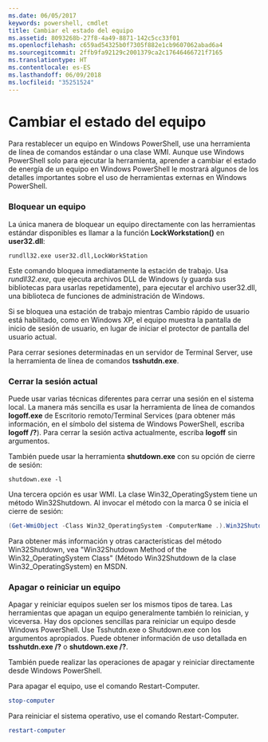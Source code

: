 ```yaml
---
ms.date: 06/05/2017
keywords: powershell, cmdlet
title: Cambiar el estado del equipo
ms.assetid: 8093268b-27f8-4a49-8871-142c5cc33f01
ms.openlocfilehash: c659ad54325b0f7305f882e1cb9607062abad6a4
ms.sourcegitcommit: 2ffb9fa92129c2001379ca2c17646466721f7165
ms.translationtype: HT
ms.contentlocale: es-ES
ms.lasthandoff: 06/09/2018
ms.locfileid: "35251524"
---
```

# <a name="changing-computer-state"></a>Cambiar el estado del equipo

Para restablecer un equipo en Windows PowerShell, use una herramienta de línea de comandos estándar o una clase WMI. Aunque use Windows PowerShell solo para ejecutar la herramienta, aprender a cambiar el estado de energía de un equipo en Windows PowerShell le mostrará algunos de los detalles importantes sobre el uso de herramientas externas en Windows PowerShell.

### <a name="locking-a-computer"></a>Bloquear un equipo

La única manera de bloquear un equipo directamente con las herramientas estándar disponibles es llamar a la función **LockWorkstation()** en **user32.dll**:

```
rundll32.exe user32.dll,LockWorkStation
```

Este comando bloquea inmediatamente la estación de trabajo. Usa *rundll32.exe*, que ejecuta archivos DLL de Windows (y guarda sus bibliotecas para usarlas repetidamente), para ejecutar el archivo user32.dll, una biblioteca de funciones de administración de Windows.

Si se bloquea una estación de trabajo mientras Cambio rápido de usuario está habilitado, como en Windows XP, el equipo muestra la pantalla de inicio de sesión de usuario, en lugar de iniciar el protector de pantalla del usuario actual.

Para cerrar sesiones determinadas en un servidor de Terminal Server, use la herramienta de línea de comandos **tsshutdn.exe**.

### <a name="logging-off-the-current-session"></a>Cerrar la sesión actual

Puede usar varias técnicas diferentes para cerrar una sesión en el sistema local. La manera más sencilla es usar la herramienta de línea de comandos **logoff.exe** de Escritorio remoto/Terminal Services (para obtener más información, en el símbolo del sistema de Windows PowerShell, escriba **logoff /?**). Para cerrar la sesión activa actualmente, escriba **logoff** sin argumentos.

También puede usar la herramienta **shutdown.exe** con su opción de cierre de sesión:

```
shutdown.exe -l
```

Una tercera opción es usar WMI. La clase Win32_OperatingSystem tiene un método Win32Shutdown. Al invocar el método con la marca 0 se inicia el cierre de sesión:

```powershell
(Get-WmiObject -Class Win32_OperatingSystem -ComputerName .).Win32Shutdown(0)
```

Para obtener más información y otras características del método Win32Shutdown, vea "Win32Shutdown Method of the Win32_OperatingSystem Class" (Método Win32Shutdown de la clase Win32_OperatingSystem) en MSDN.

### <a name="shutting-down-or-restarting-a-computer"></a>Apagar o reiniciar un equipo

Apagar y reiniciar equipos suelen ser los mismos tipos de tarea. Las herramientas que apagan un equipo generalmente también lo reinician, y viceversa. Hay dos opciones sencillas para reiniciar un equipo desde Windows PowerShell. Use Tsshutdn.exe o Shutdown.exe con los argumentos apropiados. Puede obtener información de uso detallada en **tsshutdn.exe /?** o **shutdown.exe /?**.

También puede realizar las operaciones de apagar y reiniciar directamente desde Windows PowerShell.

Para apagar el equipo, use el comando Restart-Computer.

```powershell
stop-computer
```

Para reiniciar el sistema operativo, use el comando Restart-Computer.

```powershell
restart-computer
```
